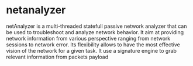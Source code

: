 # netanalyzer
netAnalyzer is a multi-threaded statefull passive network analyzer that can be used to troubleshoot and analyze network behavior. It aim at providing network information from various perspective ranging from network sessions to network error. Its flexibility allows to have the most effective vision of the network for a given task. It use a signature engine to grab relevant information from packets payload
